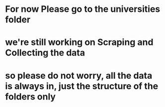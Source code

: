 # For now Please go to the universities folder
# we're still working on Scraping and Collecting the data
# so please do not worry, all the data is always in, just the structure of the folders only
